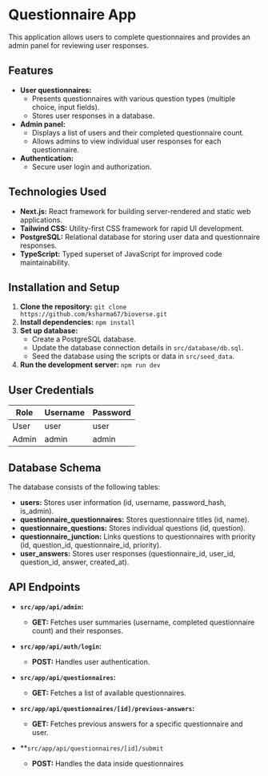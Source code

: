 # Questionnaire App

This application allows users to complete questionnaires and provides an admin panel for reviewing user responses.

## Features

* **User questionnaires:**
    * Presents questionnaires with various question types (multiple choice, input fields).
    * Stores user responses in a database.
* **Admin panel:**
    * Displays a list of users and their completed questionnaire count.
    * Allows admins to view individual user responses for each questionnaire.
* **Authentication:**
    * Secure user login and authorization.

## Technologies Used

* **Next.js:** React framework for building server-rendered and static web applications.
* **Tailwind CSS:** Utility-first CSS framework for rapid UI development.
* **PostgreSQL:** Relational database for storing user data and questionnaire responses.
* **TypeScript:**  Typed superset of JavaScript for improved code maintainability.

## Installation and Setup

1. **Clone the repository:** `git clone https://github.com/ksharma67/bioverse.git`
2. **Install dependencies:** `npm install`
3. **Set up database:**
    * Create a PostgreSQL database.
    * Update the database connection details in `src/database/db.sql`.
    * Seed the database using the scripts or data in `src/seed_data`.
4. **Run the development server:** `npm run dev`

## User Credentials

| Role     | Username | Password |
| -------- | -------- | -------- |
| User     | user     | user     |
| Admin    | admin    | admin    | 

## Database Schema

The database consists of the following tables:

* **users:** Stores user information (id, username, password_hash, is_admin).
* **questionnaire_questionnaires:** Stores questionnaire titles (id, name).
* **questionnaire_questions:** Stores individual questions (id, question).
* **questionnaire_junction:** Links questions to questionnaires with priority (id, question_id, questionnaire_id, priority).
* **user_answers:** Stores user responses (questionnaire_id, user_id, question_id, answer, created_at).

## API Endpoints

* **`src/app/api/admin`:**
    * **GET:** Fetches user summaries (username, completed questionnaire count) and their responses.

* **`src/app/api/auth/login`:**
    * **POST:**  Handles user authentication.

* **`src/app/api/questionnaires`:**
    * **GET:** Fetches a list of available questionnaires.

* **`src/app/api/questionnaires/[id]/previous-answers`:**
    * **GET:**  Fetches previous answers for a specific questionnaire and user.

* **`src/app/api/questionnaires/[id]/submit`
    * **POST:**  Handles the data inside questionnaires
